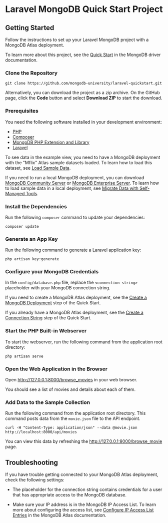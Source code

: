 # Laravel MongoDB Quick Start Project

## Getting Started

Follow the instructions to set up your Laravel MongoDB project with a MongoDB
Atlas deployment.

To learn more about this project, see the [Quick Start](https://www.mongodb.com/docs/drivers/php/laravel-mongodb/current/quick-start/)
in the MongoDB driver documentation.

### Clone the Repository

```
git clone https://github.com/mongodb-university/laravel-quickstart.git
```

Alternatively, you can download the project as a zip archive. On the
GitHub page, click the **Code** button and select **Download ZIP** to start
the download.

### Prerequisites

You need the following software installed in your development environment:

- [PHP](https://www.php.net/downloads)
- [Composer](https://getcomposer.org/doc/00-intro.md)
- [MongoDB PHP Extension and Library](https://www.mongodb.com/docs/php-library/current/tutorial/install-php-library/)
- [Laravel](https://laravel.com/docs/10.x/installation#creating-a-laravel-project)

To see data in the example view, you need to have a MongoDB deployment
with the "Mflix" Atlas sample datasets loaded. To learn how to load this
dataset, see [Load Sample Data](https://www.mongodb.com/docs/atlas/sample-data/?).

If you need to run a local MongoDB deployment, you can download
[MongoDB Community Server](https://www.mongodb.com/try/download/community) or
[MongoDB Enterprise Server](https://www.mongodb.com/try/download/enterprise).
To learn how to load sample data in a local deployment, see
[Migrate Data with Self-Managed Tools](https://www.mongodb.com/docs/atlas/migration-self-managed/).


### Install the Dependencies

Run the following ``composer`` command to update your dependencies:

```
composer update
```

### Generate an App Key

Run the following command to generate a Laravel application key:

```
php artisan key:generate
```

### Configure your MongoDB Credentials

In the ``config/database.php`` file, replace the ``<connection string>`` placeholder
with your MongoDB connection string.

If you need to create a MongoDB Atlas deployment, see the
[Create a MongoDB Deployment](https://www.mongodb.com/docs/drivers/php/laravel-mongodb/current/quick-start/create-a-deployment)
step of the Quick Start.

If you already have a MongoDB Atlas deployment, see the
[Create a Connection String](https://www.mongodb.com/docs/drivers/php/laravel-mongodb/current/quick-start/create-a-connection-string)
step of the Quick Start.

### Start the PHP Built-in Webserver

To start the webserver, run the following command from the application root
directory:

```
php artisan serve
```

### Open the Web Application in the Browser

Open http://127.0.0.1:8000/browse_movies in your web browser.

You should see a list of movies and details about each of them.

### Add Data to the Sample Collection

Run the following command from the application root directory. This command
posts  data from the ``movie.json`` file to the API endpoint.

```
curl -H "Content-Type: application/json" --data @movie.json http://localhost:8000/api/movies
```

You can view this data by refreshing the http://127.0.0.1:8000/browse_movie page.

## Troubleshooting

If you have trouble getting connected to your MongoDB Atlas deployment, check
the following settings:

- The placeholder for the connection string contains credentials for a user that has appropriate access to the MongoDB database.

- Make sure your IP address is in the MongoDB IP Access List. To learn more about configuring the access list, see [Configure IP Access List Entries](https://www.mongodb.com/docs/atlas/security/ip-access-list/) in the MongoDB Atlas documentation.

